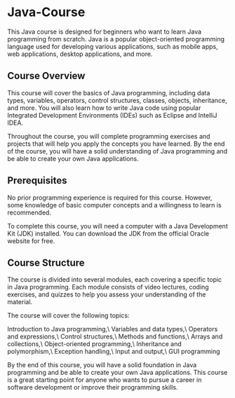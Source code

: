 # Java-Course

This Java course is designed for beginners who want to learn Java programming from scratch. Java is a popular object-oriented programming language used for developing various applications, such as mobile apps, web applications, desktop applications, and more.

## Course Overview
This course will cover the basics of Java programming, including data types, variables, operators, control structures, classes, objects, inheritance, and more. You will also learn how to write Java code using popular Integrated Development Environments (IDEs) such as Eclipse and IntelliJ IDEA.

Throughout the course, you will complete programming exercises and projects that will help you apply the concepts you have learned. By the end of the course, you will have a solid understanding of Java programming and be able to create your own Java applications.

## Prerequisites
No prior programming experience is required for this course. However, some knowledge of basic computer concepts and a willingness to learn is recommended.

To complete this course, you will need a computer with a Java Development Kit (JDK) installed. You can download the JDK from the official Oracle website for free.

## Course Structure
The course is divided into several modules, each covering a specific topic in Java programming. Each module consists of video lectures, coding exercises, and quizzes to help you assess your understanding of the material.

The course will cover the following topics:

Introduction to Java programming,\ 
Variables and data types,\ 
Operators and expressions,\ 
Control structures,\ 
Methods and functions,\ 
Arrays and collections,\ 
Object-oriented programming,\ 
Inheritance and polymorphism,\ 
Exception handling,\ 
Input and output,\ 
GUI programming

By the end of this course, you will have a solid foundation in Java programming and be able to create your own Java applications. This course is a great starting point for anyone who wants to pursue a career in software development or improve their programming skills.
